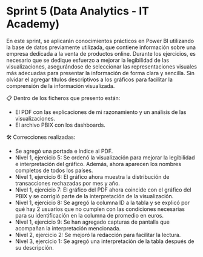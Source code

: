 # Sprint 5 (Data Analytics - IT Academy)

En este sprint, se aplicarán conocimientos prácticos en Power BI utilizando la base de datos previamente utilizada, que contiene información sobre una empresa dedicada a la venta de productos online. Durante los ejercicios, es necesario que se dedique esfuerzo a mejorar la legibilidad de las visualizaciones, asegurándose de seleccionar las representaciones visuales más adecuadas para presentar la información de forma clara y sencilla. Sin olvidar el agregar títulos descriptivos a los gráficos para facilitar la comprensión de la información visualizada.

:clipboard: Dentro de los ficheros que presento están:
  - El PDF con las explicaciones de mi razonamiento y un análisis de las visualizaciones.
  - El archivo PBIX con los dashboards.

:hammer_and_wrench: Correcciones realizadas:
  - Se agregó una portada e índice al PDF.
  - Nivel 1, ejercicio 5: Se ordenó la visualización para mejorar la legibilidad e interpretación del gráfico. Además, ahora aparecen los nombres completos de todos los países.
  - Nivel 1, ejercicio 6: El gráfico ahora muestra la distribución de transacciones rechazadas por mes y año.
  - Nivel 1, ejercicio 7: El gráfico del PDF ahora coincide con el gráfico del PBIX y se corrigió parte de la interpretación de la visualización.
  - Nivel 1, ejercicio 8: Se agregó la columna ID a la tabla y se explicó por qué hay 2 usuarios que no cumplen con las condiciones necesarias para su identificación en la columna de promedio en euros.
  - Nivel 1, ejercicio 9: Se han agregado capturas de pantalla que acompañan la interpretación mencionada.
  - Nivel 2, ejercicio 2: Se mejoró la redacción para facilitar la lectura.
  - Nivel 3, ejercicio 1: Se agregó una interpretación de la tabla después de su descripción.

